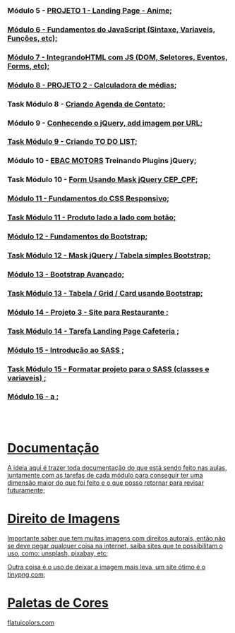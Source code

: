 <h3>Módulo 5 - <a href="https://projeto1-task.vercel.app/">PROJETO 1 - Landing Page - Anime;</h3>
<h3>Módulo 6 - Fundamentos do JavaScript (Sintaxe, Variaveis, Funções, etc);</h3>
<h3>Módulo 7 - IntegrandoHTML com JS (DOM, Seletores, Eventos, Forms, etc);</h3>
<h3>Módulo 8 - <a href="https://brunot-projeto-calculadora-medias.vercel.app/">PROJETO 2 - Calculadora de médias;</a></h3>
<h3>Task Módulo 8 - <a href="https://brunotask-projeto2-tarefa-ebac.vercel.app/">Criando Agenda de Contato;</a></h3>
<h3>Módulo 9 - <a href="https://brunovini-jquery-galeria-fotos.vercel.app/">Conhecendo o jQuery, add imagem por URL;</h3>
<h3>Task Módulo 9 - <a href="https://brunovini-exercicio-jquery.vercel.app/">Criando TO DO LIST;</a></h3>
<h3>Módulo 10 - <a href="https://ebac-motors-projeto-gx581mqlv-brunotesser.vercel.app/"> EBAC MOTORS</a> Treinando Plugins jQuery;</h3>
<h3>Task Módulo 10 - <a href="https://brunot-mask-cpf-5pwj8lnp8-brunotesser.vercel.app/"> Form Usando Mask jQuery CEP_CPF; </h3>
<h3> Módulo 11 - Fundamentos do CSS Responsivo; </h3>
<h3> Task Módulo 11 - <a href="https://brunot-task-modulo11-2ldcd6tvq-brunotesser.vercel.app/"> Produto lado a lado com botão; </h3>
<h3> Módulo 12 - Fundamentos do Bootstrap; </h3>
<h3> Task Módulo 12 - <a href="https://bruno-task-mod12.vercel.app/"> Mask jQuery / Tabela simples Bootstrap; </h3>
<h3> Módulo 13 - Bootstrap Avançado; </h3>
<h3> Task Módulo 13 - <a href="https://brunot-task-bootstrap.vercel.app/"> Tabela / Grid / Card usando Bootstrap; </h3>
<h3> Módulo 14 - <a href="https://brunov-projeto3-restaurante.vercel.app/"> Projeto 3 - Site para Restaurante ; </h3>
<h3> Task Módulo 14 - <a href="https://brunov-taskmodulo14.vercel.app/"> Tarefa Landing Page Cafeteria ; </h3>
<h3> Módulo 15 - Introdução ao SASS ; </h3>
<h3> Task Módulo 15 - Formatar projeto para o SASS (classes e variaveis) ; </h3>
<h3> Módulo 16 - a  ; </h3>









<br> <br>
<h1> Documentação </h1>
<p> A ideia aqui é trazer toda documentação do que está sendo feito nas aulas, juntamente com as tarefas de cada módulo para conseguir ter uma dimensão maior do que foi feito e o que posso retornar para revisar futuramente; </p> 

<h1> Direito de Imagens </h1>
<p> Importante saber que tem muitas imagens com direitos autorais, então não se deve pegar qualquer coisa na internet, saiba sites que te possibilitam o uso, como: unsplash, pixabay, etc; </p>
<p> Outra coisa é o uso de deixar a imagem mais leva, um site ótimo é o tinypng.com; </p>

<h1> Paletas de Cores </h1>
<p> flatuicolors.com </p>